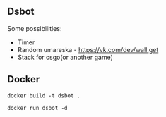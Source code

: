 ## Dsbot

Some possibilities:
- Timer
- Random umareska - https://vk.com/dev/wall.get
- Stack for csgo(or another game)

## Docker
```Docker
docker build -t dsbot .
```
```Docker
docker run dsbot -d
```